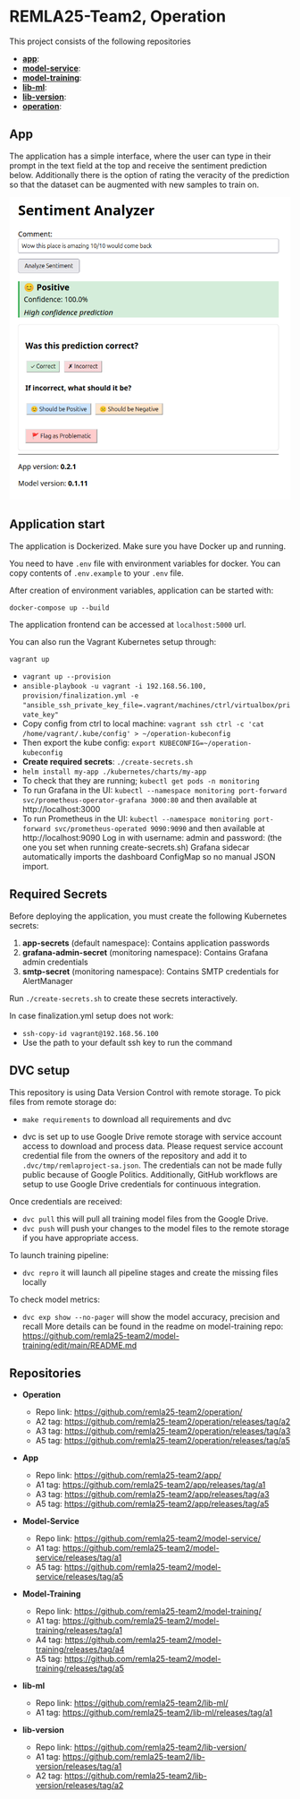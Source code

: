 # REMLA25-Team2, Operation

This project consists of the following repositories

* **[app](https://github.com/remla25-team2/app)**: 
* **[model-service](https://github.com/remla25-team2/model-service)**: 
* **[model-training](https://github.com/remla25-team2/model-training)**: 
* **[lib-ml](https://github.com/remla25-team2/lib-ml)**: 
* **[lib-version](https://github.com/remla25-team2/lib-version)**: 
* **[operation](https://github.com/remla25-team2/operation)**: 

## App

The application has a simple interface, where the user can type in their prompt in the text field at the top and receive the sentiment prediction below. Additionally there is the option of rating the veracity of the prediction so that the dataset can be augmented with new samples to train on.

![alt text](docs/images/screenshot.png)


## Application start

The application is Dockerized. Make sure you have Docker up and running. 

You need to have `.env` file with environment variables for docker. You can copy contents of `.env.example` to your `.env` file.

After creation of environment variables, application can be started with:
```
docker-compose up --build
```

The application frontend can be accessed at ```localhost:5000``` url.

You can also run the Vagrant Kubernetes setup through:
```
vagrant up
```
 - ```vagrant up --provision```
 - ```ansible-playbook -u vagrant -i 192.168.56.100, provision/finalization.yml -e "ansible_ssh_private_key_file=.vagrant/machines/ctrl/virtualbox/private_key"```
 - Copy config from ctrl to local machine: ```vagrant ssh ctrl -c 'cat /home/vagrant/.kube/config' > ~/operation-kubeconfig```
 - Then export the kube config: ```export KUBECONFIG=~/operation-kubeconfig```
 - **Create required secrets**: ```./create-secrets.sh```
 - ```helm install my-app ./kubernetes/charts/my-app```
 - To check that they are running;   ```kubectl get pods -n monitoring```
 - To run Grafana in the UI: ```kubectl --namespace monitoring port-forward svc/prometheus-operator-grafana 3000:80``` and then available at http://localhost:3000
 - To run Prometheus in the UI: ```kubectl --namespace monitoring port-forward svc/prometheus-operated 9090:9090``` and then available at http://localhost:9090
   Log in with username: admin and password: (the one you set when running create-secrets.sh)
Grafana sidecar automatically imports the dashboard ConfigMap so no manual JSON import.

## Required Secrets

Before deploying the application, you must create the following Kubernetes secrets:

1. **app-secrets** (default namespace): Contains application passwords
2. **grafana-admin-secret** (monitoring namespace): Contains Grafana admin credentials  
3. **smtp-secret** (monitoring namespace): Contains SMTP credentials for AlertManager

Run `./create-secrets.sh` to create these secrets interactively.

In case finalization.yml setup does not work:
 - ```ssh-copy-id vagrant@192.168.56.100```
 - Use the path to your default ssh key to run the command

## DVC setup
This repository is using Data Version Control with remote storage. To pick files from remote storage do:

- ```make requirements``` to download all requirements and dvc

- dvc is set up to use Google Drive remote storage with service account access to download and process data. Please request service account credential file from the owners of the repository and add it to `.dvc/tmp/remlaproject-sa.json`. The credentials can not be made fully public because of Google Politics. Additionally, GitHub workflows are setup to use Google Drive credentials for continuous integration. 

Once credentials are received: 
-  ```dvc pull``` this will pull all training model files from the Google Drive. 
-  ```dvc push``` will push your changes to the model files to the remote storage if you have appropriate access.

To launch training pipeline:
- ```dvc repro``` it will launch all pipeline stages and create the missing files locally

To check model metrics:
- ```dvc exp show --no-pager``` will show the model accuracy, precision and recall
More details can be found in the readme on model-training repo: https://github.com/remla25-team2/model-training/edit/main/README.md

## Repositories

- **Operation**  
  - Repo link: https://github.com/remla25-team2/operation/
  - A2 tag: https://github.com/remla25-team2/operation/releases/tag/a2
  - A3 tag: https://github.com/remla25-team2/operation/releases/tag/a3
  - A5 tag: https://github.com/remla25-team2/operation/releases/tag/a5
  
- **App**  
  - Repo link: https://github.com/remla25-team2/app/
  - A1 tag: https://github.com/remla25-team2/app/releases/tag/a1
  - A3 tag: https://github.com/remla25-team2/app/releases/tag/a3
  - A5 tag: https://github.com/remla25-team2/app/releases/tag/a5

- **Model-Service**  
  - Repo link: https://github.com/remla25-team2/model-service/  
  - A1 tag: https://github.com/remla25-team2/model-service/releases/tag/a1
  - A5 tag: https://github.com/remla25-team2/model-service/releases/tag/a5
  
- **Model-Training**  
  - Repo link: https://github.com/remla25-team2/model-training/  
  - A1 tag: https://github.com/remla25-team2/model-training/releases/tag/a1
  - A4 tag: https://github.com/remla25-team2/model-training/releases/tag/a4
  - A5 tag: https://github.com/remla25-team2/model-training/releases/tag/a5
  
- **lib-ml**  
  - Repo link: https://github.com/remla25-team2/lib-ml/ 
  - A1 tag: https://github.com/remla25-team2/lib-ml/releases/tag/a1
  
- **lib-version**  
  - Repo link: https://github.com/remla25-team2/lib-version/  
  - A1 tag: https://github.com/remla25-team2/lib-version/releases/tag/a1
  - A2 tag: https://github.com/remla25-team2/lib-version/releases/tag/a2
